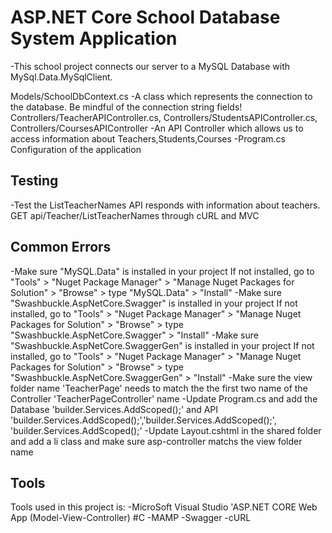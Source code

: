 # ASP.NET Core School Database System Application 
-This school project connects our server to a MySQL Database with MySql.Data.MySqlClient.

Models/SchoolDbContext.cs
-A class which represents the connection to the database. Be mindful of the connection string fields!
Controllers/TeacherAPIController.cs, Controllers/StudentsAPIController.cs, Controllers/CoursesAPIController
-An API Controller which allows us to access information about Teachers,Students,Courses
-Program.cs
Configuration of the application

## Testing
-Test the ListTeacherNames API responds with information about teachers.
GET api/Teacher/ListTeacherNames through cURL and MVC 

## Common Errors
-Make sure "MySQL.Data" is installed in your project
If not installed, go to "Tools" > "Nuget Package Manager" > "Manage Nuget Packages for Solution" > "Browse" > type "MySQL.Data" > "Install"
-Make sure "Swashbuckle.AspNetCore.Swagger" is installed in your project
If not installed, go to "Tools" > "Nuget Package Manager" > "Manage Nuget Packages for Solution" > "Browse" > type "Swashbuckle.AspNetCore.Swagger" > "Install"
-Make sure "Swashbuckle.AspNetCore.SwaggerGen" is installed in your project
If not installed, go to "Tools" > "Nuget Package Manager" > "Manage Nuget Packages for Solution" > "Browse" > type "Swashbuckle.AspNetCore.SwaggerGen" > "Install"
-Make sure the view folder name 'TeacherPage' needs to match the the first two name of the Controller 'TeacherPageController' name
-Update Program.cs and add the Database 'builder.Services.AddScoped<SchoolDbContext>();' and API 'builder.Services.AddScoped<TeacherAPIController>();','builder.Services.AddScoped<StudentsAPIController>();', 'builder.Services.AddScoped<CoursesAPIController>();'
-Update Layout.cshtml in the shared folder and add a li class and make sure asp-controller matchs the view folder name

## Tools 
Tools used in this project is:
-MicroSoft Visual Studio 'ASP.NET CORE Web App (Model-View-Controller) #C
-MAMP
-Swagger
-cURL
